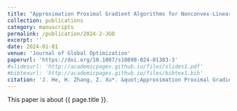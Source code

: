 ```yaml
---
title: "Approximation Proximal Gradient Algorithms for Nonconvex-Linear Minimax Problems with Nonconvex Nonsmooth Terms"
collection: publications
category: manuscripts
permalink: /publication/2024-2-JGO
excerpt: ''
date: 2024-01-01
venue: 'Journal of Global Optimization'
paperurl: 'https://doi.org/10.1007/s10898-024-01383-3'
#slidesurl: 'http://academicpages.github.io/files/slides1.pdf'
#bibtexurl: 'http://academicpages.github.io/files/bibtex1.bib'
citation: 'J. He, H. Zhang, Z. Xu*. &quot;Approximation Proximal Gradient Algorithms for Nonconvex-Linear Minimax Problems with Nonconvex Nonsmooth Terms.&quot; <i>Journal of Global Optimization</i>. 90:73-92, 2024. https://doi.org/10.1007/s10898-024-01383-3.'
---
```


This paper is about {{ page.title }}.
